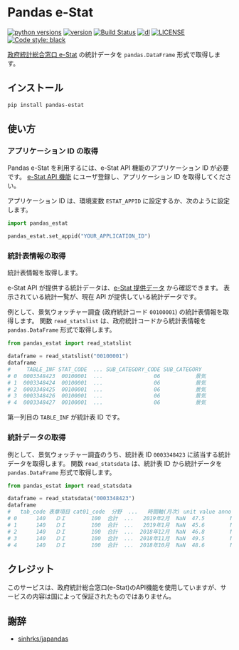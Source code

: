 # Pandas e-Stat

[![python versions](https://img.shields.io/pypi/pyversions/pandas-estat.svg)](https://pypi.org/project/pandas-estat/)
[![version](https://img.shields.io/pypi/v/pandas-estat.svg)](https://pypi.org/project/pandas-estat/)
[![Build Status](https://travis-ci.com/simaki/pandas-estat.svg?branch=main)](https://travis-ci.com/simaki/pandas-estat)
[![dl](https://img.shields.io/pypi/dm/pandas_estat)](https://pypi.org/project/pandas_estat/)
[![LICENSE](https://img.shields.io/github/license/simaki/pandas-estat)](LICENSE)
[![Code style: black](https://img.shields.io/badge/code%20style-black-000000.svg)](https://github.com/psf/black)
<!-- [![codecov](https://codecov.io/gh/simaki/pandas_estat/branch/master/graph/badge.svg)](https://codecov.io/gh/simaki/pandas_estat) -->

[政府統計総合窓口 e-Stat](https://www.e-stat.go.jp/) の統計データを `pandas.DataFrame` 形式で取得します。

## インストール

```sh
pip install pandas-estat
```

## 使い方

### アプリケーション ID の取得

Pandas e-Stat を利用するには、e-Stat API 機能のアプリケーション ID が必要です。
[e-Stat API 機能](https://www.e-stat.go.jp/api/) にユーザ登録し、アプリケーション ID を取得してください。

アプリケーション ID は、環境変数 `ESTAT_APPID` に設定するか、次のように設定します。

```python
import pandas_estat

pandas_estat.set_appid("YOUR_APPLICATION_ID")
```

### 統計表情報の取得

統計表情報を取得します。

e-Stat API が提供する統計データは、[e-Stat 提供データ](https://www.e-stat.go.jp/api/api-info/api-data) から確認できます。
表示されている統計一覧が、現在 API が提供している統計データです。

<!-- screen shot -->

例として、景気ウォッチャー調査 (政府統計コード `00100001`) の統計表情報を取得します。
関数 `read_statslist` は、政府統計コードから統計表情報を `pandas.DataFrame` 形式で取得します。

```python
from pandas_estat import read_statslist

dataframe = read_statslist("00100001")
dataframe
#     TABLE_INF STAT_CODE  ... SUB_CATEGORY_CODE SUB_CATEGORY
# 0  0003348423  00100001  ...                06           景気
# 1  0003348424  00100001  ...                06           景気
# 2  0003348425  00100001  ...                06           景気
# 3  0003348426  00100001  ...                06           景気
# 4  0003348427  00100001  ...                06           景気
```

第一列目の `TABLE_INF` が統計表 ID です。

### 統計データの取得

例として、景気ウォッチャー調査のうち、統計表 ID `0003348423` に該当する統計データを取得します。
関数 `read_statsdata` は、統計表 ID から統計データを `pandas.DataFrame` 形式で取得します。

```python
from pandas_estat import read_statsdata

dataframe = read_statsdata("0003348423")
dataframe
#   tab_code 表章項目 cat01_code  分野  ...   時間軸(月次) unit value annotation
# 0      140   ＤＩ        100  合計  ...   2019年2月  NaN  47.5        NaN
# 1      140   ＤＩ        100  合計  ...   2019年1月  NaN  45.6        NaN
# 2      140   ＤＩ        100  合計  ...  2018年12月  NaN  46.8        NaN
# 3      140   ＤＩ        100  合計  ...  2018年11月  NaN  49.5        NaN
# 4      140   ＤＩ        100  合計  ...  2018年10月  NaN  48.6        NaN
```

## クレジット

このサービスは、政府統計総合窓口(e-Stat)のAPI機能を使用していますが、サービスの内容は国によって保証されたものではありません。

## 謝辞

* [sinhrks/japandas](https://github.com/sinhrks/japandas)
